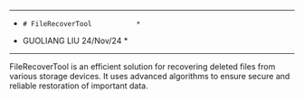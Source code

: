 
* * * * * * * * * * * * * * * * * *         
*     # FileRecoverTool           *
*  GUOLIANG LIU     24/Nov/24     *    
* * * * * * * * * * * * * * * * * *
FileRecoverTool is an efficient solution for recovering deleted files from various storage devices. It uses advanced algorithms to ensure secure and reliable restoration of important data.

